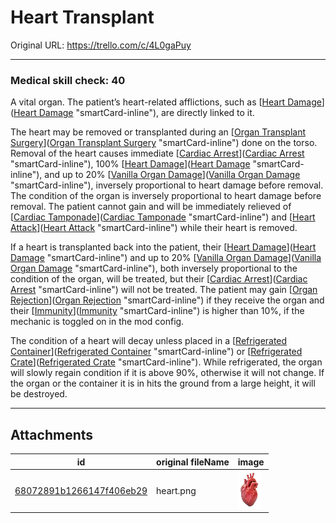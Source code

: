 # Heart Transplant

Original URL: https://trello.com/c/4L0gaPuy

---

### Medical skill check: 40

A vital organ. The patient’s heart-related afflictions, such as [[Heart Damage](../Heart/Heart%20Damage.md)]([Heart Damage](../Heart/Heart%20Damage.md) "smartCard-inline"), are directly linked to it.

The heart may be removed or transplanted during an [[Organ Transplant Surgery](../Procedures/Organ%20Transplant%20Surgery.md)]([Organ Transplant Surgery](../Procedures/Organ%20Transplant%20Surgery.md) "smartCard-inline") done on the torso. Removal of the heart causes immediate [[Cardiac Arrest](../Heart/Cardiac%20Arrest.md)]([Cardiac Arrest](../Heart/Cardiac%20Arrest.md) "smartCard-inline"), 100% [[Heart Damage](../Heart/Heart%20Damage.md)]([Heart Damage](../Heart/Heart%20Damage.md) "smartCard-inline"), and up to 20% [[Vanilla Organ Damage](../Torso/Vanilla%20Organ%20Damage.md)]([Vanilla Organ Damage](../Torso/Vanilla%20Organ%20Damage.md) "smartCard-inline"), inversely proportional to heart damage before removal. The condition of the organ is inversely proportional to heart damage before removal. The patient cannot gain and will be immediately relieved of [[Cardiac Tamponade](../Heart/Cardiac%20Tamponade.md)]([Cardiac Tamponade](../Heart/Cardiac%20Tamponade.md) "smartCard-inline") and [[Heart Attack](../Heart/Heart%20Attack.md)]([Heart Attack](../Heart/Heart%20Attack.md) "smartCard-inline") while their heart is removed.

If a heart is transplanted back into the patient, their [[Heart Damage](../Heart/Heart%20Damage.md)]([Heart Damage](../Heart/Heart%20Damage.md) "smartCard-inline") and up to 20% [[Vanilla Organ Damage](../Torso/Vanilla%20Organ%20Damage.md)]([Vanilla Organ Damage](../Torso/Vanilla%20Organ%20Damage.md) "smartCard-inline"), both inversely proportional to the condition of the organ, will be treated, but their [[Cardiac Arrest](../Heart/Cardiac%20Arrest.md)]([Cardiac Arrest](../Heart/Cardiac%20Arrest.md) "smartCard-inline") will not be treated. The patient may gain [[Organ Rejection](../Blood/Organ%20Rejection.md)]([Organ Rejection](../Blood/Organ%20Rejection.md) "smartCard-inline") if they receive the organ and their [[Immunity](../Blood/Immunity.md)]([Immunity](../Blood/Immunity.md) "smartCard-inline") is higher than 10%, if the mechanic is toggled on in the mod config.

The condition of a heart will decay unless placed in a [[Refrigerated Container](Refrigerated%20Container.md)]([Refrigerated Container](Refrigerated%20Container.md) "smartCard-inline") or [[Refrigerated Crate](Refrigerated%20Crate.md)]([Refrigerated Crate](Refrigerated%20Crate.md) "smartCard-inline"). While refrigerated, the organ will slowly regain condition if it is above 90%, otherwise it will not change. If the organ or the container it is in hits the ground from a large height, it will be destroyed.

---

## Attachments

id | original fileName | image
---|---|---
[68072891b1266147f406eb29](./Heart%20Transplant%20-%20Attachments/68072891b1266147f406eb29.png) | heart.png | ![heart.png\|200](./Heart%20Transplant%20-%20Attachments/68072891b1266147f406eb29.png)